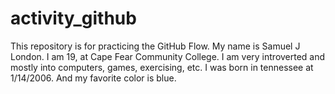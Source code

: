 # activity_github
This repository is for practicing the GitHub Flow.
My name is Samuel J London. I am 19, at Cape Fear Community College. I am very introverted and mostly into computers, games, exercising, etc. I was born in tennessee at 1/14/2006. And my favorite color is blue.
